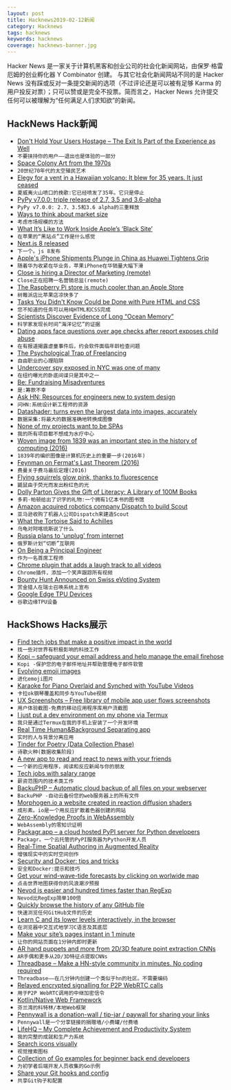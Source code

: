 ```yaml
---
layout: post
title: Hacknews2019-02-12新闻
category: Hacknews
tags: hacknews
keywords: hacknews
coverage: hacknews-banner.jpg
---
```


Hacker News 是一家关于计算机黑客和创业公司的社会化新闻网站，由保罗·格雷厄姆的创业孵化器 Y Combinator 创建。
与其它社会化新闻网站不同的是 Hacker News 没有踩或反对一条提交新闻的选项（不过评论还是可以被有足够 Karma 的用户投反对票）；只可以赞或是完全不投票。简而言之，Hacker News 允许提交任何可以被理解为“任何满足人们求知欲”的新闻。

## HackNews Hack新闻


- [Don&#39;t Hold Your Users Hostage – The Exit Is Part of the Experience as Well](https://chagency.co.uk/blog/increasing-user-retention/dont-take-your-customers-hostages-facilitate-their-exit/)
- `不要挟持你的用户——退出也是体验的一部分`
- [Space Colony Art from the 1970s](https://publicdomainreview.org/collections/space-colony-art-from-the-1970s/)
- `20世纪70年代的太空殖民艺术`
- [Elegy for a vent in a Hawaiian volcano: It blew for 35 years. It just ceased](https://www.washingtonpost.com/outlook/a-prolific-vent-in-a-hawaii-volcano-blew-for-35-years-it-has-just-stopped/2019/02/08/d4e7e6be-2aec-11e9-b011-d8500644dc98_story.html)
- `夏威夷火山喷口的挽歌:它已经喷发了35年。它只是停止`
- [PyPy v7.0.0: triple release of 2.7, 3.5 and 3.6-alpha](https://morepypy.blogspot.com/2019/02/pypy-v700-triple-release-of-27-35-and.html)
- `PyPy v7.0.0: 2.7、3.5和3.6 alpha的三重释放`
- [Ways to think about market size](https://www.ben-evans.com/benedictevans/2015/2/28/market-size)
- `考虑市场规模的方法`
- [What It’s Like to Work Inside Apple’s ‘Black Site’](https://www.bloomberg.com/news/features/2019-02-11/apple-black-site-gives-contractors-few-perks-little-security)
- `在苹果的“黑站点”工作是什么感觉`
- [Next.js 8 released](https://nextjs.org/blog/next-8)
- `下一个。js 8发布`
- [Apple&#39;s iPhone Shipments Plunge in China as Huawei Tightens Grip](https://www.bloomberg.com/news/articles/2019-02-11/apple-s-iphone-shipments-plunge-in-china-as-huawei-tightens-grip)
- `随着华为收紧在华业务，苹果iPhone在华销量大幅下滑`
- [Close is hiring a Director of Marketing (remote)](https://jobs.lever.co/close.io/26a9072c-4ede-42b5-b2a6-43ac6742ccde?lever-origin=applied&amp;lever-source%5B%5D=HN)
- `Close正在招聘一名营销总监(remote)`
- [The Raspberry Pi store is much cooler than an Apple Store](https://techcrunch.com/2019/02/07/the-raspberry-pi-store-is-much-cooler-than-an-apple-store/)
- `树莓派店比苹果店凉快多了`
- [Tasks You Didn&#39;t Know Could be Done with Pure HTML and CSS](https://www.256kilobytes.com/content/show/4399/get-these-dependencies-off-my-lawn-5-tasks-you-didnt-know-could-be-done-with-pure-html-and-css)
- `您不知道的任务可以用纯HTML和CSS完成`
- [Scientists Discover Evidence of Long “Ocean Memory”](https://eos.org/articles/scientists-discover-evidence-of-long-ocean-memory)
- `科学家发现长时间“海洋记忆”的证据`
- [Dating apps face questions over age checks after report exposes child abuse](https://techcrunch.com/2019/02/11/dating-apps-face-questions-over-age-checks-after-report-exposes-child-abuse/)
- `在有报道揭露虐童事件后，约会软件面临年龄检查问题`
- [The Psychological Trap of Freelancing](https://www.thecut.com/2019/02/why-freelancing-creates-anxiety-about-money.html)
- `自由职业的心理陷阱`
- [Undercover spy exposed in NYC was one of many](https://apnews.com/a1d1af4256c04cc5a36347667e966a14)
- `在纽约曝光的卧底间谍只是其中之一`
- [Be: Fundraising Misadventures](https://mondaynote.com/50-years-in-tech-part-16-be-fundraising-misadventures-23c566b82085)
- `是:筹款不幸`
- [Ask HN: Resources for engineers new to system design](item?id=19133097)
- `问HN:系统设计新工程师的资源`
- [Datashader: turns even the largest data into images, accurately](http://datashader.org/)
- `数据采集:将最大的数据准确地转换成图像`
- [None of my projects want to be SPAs](https://whatisjasongoldstein.com/writing/help-none-of-my-projects-want-to-be-spas)
- `我的所有项目都不想成为水疗中心`
- [Woven image from 1839 was an important step in the history of computing (2016)](http://www.historyofinformation.com/detail.php?entryid=2245)
- `1839年的编织图像是计算机历史上的重要一步(2016年)`
- [Feynman on Fermat&#39;s Last Theorem (2016)](http://www.lbatalha.com/blog/feynman-on-fermats-last-theorem)
- `费曼关于费马最后定理(2016)`
- [Flying squirrels glow pink, thanks to fluorescence](https://www.nationalgeographic.com/animals/2019/01/flying-squirrels-fluorescent-secretly-glow-pink/)
- `鼯鼠由于荧光而发出粉红色的光`
- [Dolly Parton Gives the Gift of Literacy: A Library of 100M Books](https://www.npr.org/sections/ed/2018/03/01/589912466/dolly-parton-gives-the-gift-of-literacy-a-library-of-100-million-books)
- `多莉·帕顿给出了识字的礼物:一个拥有1亿本书的图书馆`
- [Amazon acquired robotics company Dispatch to build Scout](https://techcrunch.com/2019/02/07/meet-the-tiny-startup-that-helped-build-amazons-scout-robot/)
- `亚马逊收购了机器人公司Dispatch来建造Scout`
- [What the Tortoise Said to Achilles](https://www.math.dartmouth.edu/~matc/Readers/HowManyAngels/Achilles.html)
- `乌龟对阿喀琉斯说了什么`
- [Russia plans to &#39;unplug&#39; from internet](https://www.bbc.com/news/technology-47198426)
- `俄罗斯计划“切断”互联网`
- [On Being a Principal Engineer](https://blog.dbsmasher.com/2019/01/28/on-being-a-principal-engineer.html)
- `作为一名首席工程师`
- [Chrome plugin that adds a laugh track to all videos](https://labs.earthpeople.se/2019/02/make-all-videos-fun-to-watch/)
- `Chrome插件，添加一个笑声跟踪所有视频`
- [Bounty Hunt Announced on Swiss eVoting System](https://onlinevote-pit.ch/details/)
- `赏金猎人在瑞士召唤系统上宣布`
- [Google Edge TPU Devices](https://aiyprojects.withgoogle.com/edge-tpu)
- `谷歌边缘TPU设备`


## HackShows Hacks展示

- [ Find tech jobs that make a positive impact in the world](https://positiveimpacttechjobs.com/)
- `找一些对世界有积极影响的科技工作`
- [ Kopi – safeguard your email address and help manage the email firehose](https://kopi.cloud)
- `Kopi -保护您的电子邮件地址并帮助管理电子邮件软管`
- [ Evolving emoji images](https://github.com/iver56/emoji-art-generator)
- `进化emoji图片`
- [ Karaoke for Piano Overlaid and Synched with YouTube Videos](https://pianop.ly/)
- `卡拉ok钢琴覆盖和同步与YouTube视频`
- [ UX Screenshots – Free library of mobile app user flows screenshots](http://www.uxscreenshots.com)
- `用户体验截图-免费的移动应用程序库用户流截图`
- [ I just put a dev environment on my phone via Termux](https://github.com/fabiospampinato/termux-env)
- `我只是通过Termux在我的手机上安装了一个开发环境`
- [ Real Time Human&amp;Background Separating app](https://itunes.apple.com/app/phantom-camera/id1447741320)
- `实时的人与背景分离应用`
- [ Tinder for Poetry (Data Collection Phase)](https://poempath.com)
- `诗歌火种(数据收集阶段)`
- [ A new app to read and react to news with your friends](http://popvoting.com)
- `一个新的应用程序，阅读和反应新闻与你的朋友`
- [ Tech jobs with salary range](https://pewa.site/)
- `薪资范围内的技术类工作`
- [ BackuPHP – Automatic cloud backup of all files on your webserver](https://backuphp.com/)
- `BackuPHP -自动云备份您的web服务器上的所有文件`
- [ Morphogen.io a website created in reaction diffusion shaders](https://www.morphogen.io/)
- `成形素。io是一个用反应扩散着色器创建的网站`
- [ Zero-Knowledge Proofs in WebAssembly](https://zkwasm.kobi.one)
- `WebAssembly的零知识证明`
- [ Packagr.app – a cloud hosted PyPI server for Python developers](https://news.ycombinator.com/item?id=19112778)
- `Packagr。一个云托管的PyPI服务器为Python开发人员`
- [ Real-Time Spatial Authoring in Augmented Reality](https://www.exanaview3d.com/exanaview-author)
- `增强现实中的实时空间创作`
- [ Security and Docker: tips and tricks](https://made2591.github.io/posts/docker-security)
- `安全和Docker:提示和技巧`
- [ Get your wind-wave-tide forecasts by clicking on worlwide map](https://igetwind.com)
- `点击世界地图获得你的风浪潮汐预报`
- [ Nevod is easier and hundred times faster than RegExp](https://nevod.nezaboodka.com/#playground)
- `Nevod比RegExp简单100倍`
- [ Quickly browse the history of any GitHub file](https://githistory.xyz/)
- `快速浏览任何GitHub文件的历史`
- [ Learn C and its lower levels interactively, in the browser](https://news.ycombinator.com/item?id=19126544)
- `在浏览器中交互式地学习C语言及其底层`
- [ Make your site’s pages instant in 1 minute](https://instant.page/)
- `让你的网站页面在1分钟内即时更新`
- [ AR hand puppets and more from 2D/3D feature point extraction CNNs](https://heartbeat.fritz.ai/real-time-2d-3d-feature-point-extraction-from-a-mobile-camera-80c9dc3c207a)
- `AR手偶和更多从2D/3D特征点提取CNNs`
- [ Threadbase – Make a HN-style community in minutes. No coding required](https://threadbase.io)
- `Threadbase——在几分钟内创建一个类似于hn的社区。不需要编码`
- [ Relayed encrypted signalling for P2P WebRTC calls](https://ca11.io/)
- `用于P2P WebRTC调用的中继加密信令`
- [ Kotlin/Native Web Framework](https://github.com/KwangIO/kwang)
- `芬兰湾的科特林/本地Web框架`
- [ Pennywall is a donation-wall / tip-jar / paywall for sharing your links](https://github.com/0xfe/pennywall)
- `Pennywall是一个分享链接的捐赠墙/小费罐/付费墙`
- [ LifeHQ – My Complete Achievement and Productivity System](https://www.lifehqapp.com/)
- `我的完整的成就和生产力系统`
- [ Search icons visually](http://compute.vision/nouns/index.html)
- `视觉搜索图标`
- [ Collection of Go examples for beginner back end developers](https://github.com/peterlamar/go-examples)
- `为初学者后端开发人员收集的Go示例`
- [ Share your Git hooks and config](https://github.com/stefanhoelzl/share-git-hooks-and-config)
- `共享Git钩子和配置`



